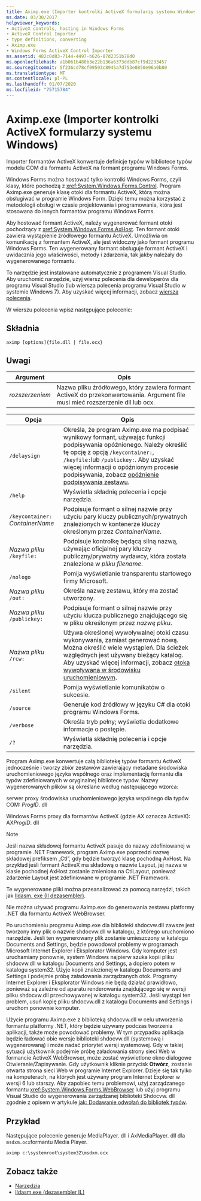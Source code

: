```yaml
---
title: Aximp.exe (Importer kontrolki ActiveX formularzy systemu Windows)
ms.date: 03/30/2017
helpviewer_keywords:
- ActiveX controls, hosting in Windows Forms
- ActiveX Control Importer
- type definitions, converting
- Aximp.exe
- Windows Forms ActiveX Control Importer
ms.assetid: 482c0d83-7144-4497-b626-87d2351b78d0
ms.openlocfilehash: a1b061b480b3e22b136a6373ddb87cf9d2233457
ms.sourcegitcommit: 5f236cd78cf09593c8945a7d753e0850e96a0b80
ms.translationtype: MT
ms.contentlocale: pl-PL
ms.lasthandoff: 01/07/2020
ms.locfileid: "75715784"
---
```

# <a name="aximpexe-windows-forms-activex-control-importer"></a>Aximp.exe (Importer kontrolki ActiveX formularzy systemu Windows)
Importer formantów ActiveX konwertuje definicje typów w bibliotece typów modelu COM dla formantu ActiveX na formant programu Windows Forms.  
  
 Windows Forms można hostować tylko kontrolki Windows Forms, czyli klasy, które pochodzą z <xref:System.Windows.Forms.Control>. Program Aximp.exe generuje klasę otoki dla formantu ActiveX, którą można obsługiwać w programie Windows Form. Dzięki temu można korzystać z metodologii obsługi w czasie projektowania i programowania, która jest stosowana do innych formantów programu Windows Forms.  
  
 Aby hostować formant ActiveX, należy wygenerować formant otoki pochodzący z <xref:System.Windows.Forms.AxHost>. Ten formant otoki zawiera wystąpienie źródłowego formantu ActiveX. Umożliwia on komunikację z formantem ActiveX, ale jest widoczny jako formant programu Windows Forms. Ten wygenerowany formant obsługuje formant ActiveX i uwidacznia jego właściwości, metody i zdarzenia, tak jakby należały do wygenerowanego formantu.  
  
 To narzędzie jest instalowane automatycznie z programem Visual Studio. Aby uruchomić narzędzie, użyj wiersz polecenia dla deweloperów dla programu Visual Studio (lub wiersza polecenia programu Visual Studio w systemie Windows 7). Aby uzyskać więcej informacji, zobacz [wiersza polecenia](developer-command-prompt-for-vs.md).  
  
 W wierszu polecenia wpisz następujące polecenie:  
  
## <a name="syntax"></a>Składnia  
  
```console  
aximp [options]{file.dll | file.ocx}  
```  
  
## <a name="remarks"></a>Uwagi  
  
|Argument|Opis|  
|--------------|-----------------|  
|*rozszerzeniem*|Nazwa pliku źródłowego, który zawiera formant ActiveX do przekonwertowania. Argument file musi mieć rozszerzenie dll lub ocx.|  
  
|Opcja|Opis|  
|------------|-----------------|  
|`/delaysign`|Określa, że program Aximp.exe ma podpisać wynikowy formant, używając funkcji podpisywania opóźnionego. Należy określić tę opcję z opcją `/keycontainer:`, `/keyfile:`lub `/publickey:`. Aby uzyskać więcej informacji o opóźnionym procesie podpisywania, zobacz [opóźnienie podpisywania zestawu](../../standard/assembly/delay-sign.md).|  
|`/help`|Wyświetla składnię polecenia i opcje narzędzia.|  
|`/keycontainer:` *ContainerName*|Podpisuje formant o silnej nazwie przy użyciu pary kluczy publicznych/prywatnych znalezionych w kontenerze kluczy określonym przez *ContainerName*.|  
|*Nazwa pliku* `/keyfile:`|Podpisuje kontrolkę będącą silną nazwą, używając oficjalnej pary kluczy publiczny/prywatny wydawcy, która została znaleziona w *pliku filename*.|  
|`/nologo`|Pomija wyświetlanie transparentu startowego firmy Microsoft.|  
|*Nazwa pliku* `/out:`|Określa nazwę zestawu, który ma zostać utworzony.|  
|*Nazwa pliku* `/publickey:`|Podpisuje formant o silnej nazwie przy użyciu klucza publicznego znajdującego się w pliku określonym przez *nazwę pliku*.|  
|*Nazwa pliku* `/rcw:`|Używa określonej wywoływalnej otoki czasu wykonywania, zamiast generować nową. Można określić wiele wystąpień. Dla ścieżek względnych jest używany bieżący katalog. Aby uzyskać więcej informacji, zobacz [otoka wywoływana w środowisku uruchomieniowym](../../standard/native-interop/runtime-callable-wrapper.md).|  
|`/silent`|Pomija wyświetlanie komunikatów o sukcesie.|  
|`/source`|Generuje kod źródłowy w języku C# dla otoki programu Windows Forms.|  
|`/verbose`|Określa tryb pełny; wyświetla dodatkowe informacje o postępie.|  
|`/?`|Wyświetla składnię polecenia i opcje narzędzia.|  
  
 Program Aximp.exe konwertuje całą bibliotekę typów formantu ActiveX jednocześnie i tworzy zbiór zestawów zawierający metadane środowiska uruchomieniowego języka wspólnego oraz implementację formantu dla typów zdefiniowanych w oryginalnej bibliotece typów. Nazwy wygenerowanych plików są określane według następującego wzorca:  
  
 serwer proxy środowiska uruchomieniowego języka wspólnego dla typów COM: *ProgID*. dll  
  
 Windows Forms proxy dla formantów ActiveX (gdzie AX oznacza ActiveX): AX*ProgID*. dll  
  
> [!NOTE]
> Jeśli nazwa składowej formantu ActiveX pasuje do nazwy zdefiniowanej w programie .NET Framework, program Aximp.exe poprzedzi nazwę składowej prefiksem „Ctl”, gdy będzie tworzyć klasę pochodną AxHost. Na przykład jeśli formant ActiveX ma składową o nazwie Layout, jej nazwa w klasie pochodnej AxHost zostanie zmieniona na CtlLayout, ponieważ zdarzenie Layout jest zdefiniowane w programie .NET Framework.  
  
 Te wygenerowane pliki można przeanalizować za pomocą narzędzi, takich jak [Ildasm. exe (Il dezasembler)](ildasm-exe-il-disassembler.md).  
  
 Nie można używać programu Aximp.exe do generowania zestawu platformy .NET dla formantu ActiveX WebBrowser.  
  
 Po uruchomieniu programu Aximp.exe dla biblioteki shdocvw.dll zawsze jest tworzony inny plik o nazwie shdocvw.dll w katalogu, z którego uruchomiono narzędzie. Jeśli ten wygenerowany plik zostanie umieszczony w katalogu Documents and Settings, będzie powodował problemy w programach Microsoft Internet Explorer i Eksplorator Windows. Gdy komputer jest uruchamiany ponownie, system Windows najpierw szuka kopii pliku shdocvw.dll w katalogu Documents and Settings, a dopiero potem w katalogu system32. Użyje kopii znalezionej w katalogu Documents and Settings i podejmie próbę załadowania zarządzanych otok. Programy Internet Explorer i Eksplorator Windows nie będą działać prawidłowo, ponieważ są zależne od aparatu renderowania znajdującego się w wersji pliku shdocvw.dll przechowywanej w katalogu system32. Jeśli wystąpi ten problem, usuń kopię pliku shdocvw.dll z katalogu Documents and Settings i uruchom ponownie komputer.  
  
 Użycie programu Aximp.exe z biblioteką shdocvw.dll w celu utworzenia formantu platformy .NET, który będzie używany podczas tworzenia aplikacji, także może powodować problemy. W tym przypadku aplikacja będzie ładować obie wersje biblioteki shdocvw.dll (systemową i wygenerowaną) i może nadać priorytet wersji systemowej. Gdy w takiej sytuacji użytkownik podejmie próbę załadowania strony sieci Web w formancie ActiveX WebBrowser, może zostać wyświetlone okno dialogowe Otwieranie/Zapisywanie. Gdy użytkownik kliknie przycisk **Otwórz**, zostanie otwarta strona sieci Web w programie Internet Explorer. Dzieje się tak tylko na komputerach, na których jest używany program Internet Explorer w wersji 6 lub starszy. Aby zapobiec temu problemowi, użyj zarządzanego formantu <xref:System.Windows.Forms.WebBrowser> lub użyj programu Visual Studio do wygenerowania zarządzanej biblioteki Shdocvw. dll zgodnie z opisem w artykule [jak: Dodawanie odwołań do bibliotek typów](../interop/how-to-add-references-to-type-libraries.md).  
  
## <a name="example"></a>Przykład  
 Następujące polecenie generuje MediaPlayer. dll i AxMediaPlayer. dll dla `msdxm.ocx`formantu Media Player.  
  
```console 
aximp c:\systemroot\system32\msdxm.ocx  
```  
  
## <a name="see-also"></a>Zobacz także

- [Narzędzia](index.md)
- [Ildasm.exe (dezasembler IL)](ildasm-exe-il-disassembler.md)
